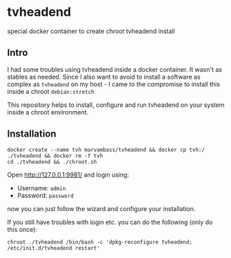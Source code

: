 # tvheadend
special docker container to create chroot tvheadend install

## Intro

I had some troubles using tvheadend inside a docker container. It wasn't as stables as needed.
Since I also want to avoid to install a software as complex as `tvheadend` on my host - I came to the compromise to install this inside a chroot `debian:stretch`

This repository helps to install, configure and run tvheadend on your system inside a chroot environment.

## Installation

```
docker create --name tvh marvambass/tvheadend && docker cp tvh:/ ./tvheadend && docker rm -f tvh
cd ./tvheadend && ./chroot.sh
```

Open http://127.0.0.1:9981/ and login using:

- Username: `admin`
- Password: `password`

now you can just follow the wizard and configure your installation.

If you still have troubles with login etc. you can do the following (only do this once):

```
chroot ./tvheadend /bin/bash -c 'dpkg-reconfigure tvheadend; /etc/init.d/tvheadend restart'
```
